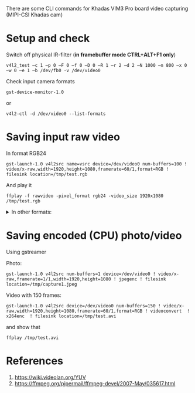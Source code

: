 There are some CLI commands for Khadas VIM3 Pro board video capturing (MIPI-CSI Khadas cam)

# Setup and check

Switch off physical IR-filter (**in framebuffer mode CTRL+ALT+F1 only**) 
```
v4l2_test –c 1 –p 0 –F 0 –f 0 –D 0 –R 1 –r 2 –d 2 –N 1000 –n 800 –x 0 –w 0 –e 1 –b /dev/fb0 -v /dev/video0  
```

Check input camera formats
```
gst-device-monitor-1.0
```
or
```
v4l2-ctl -d /dev/video0 --list-formats
```

# Saving input raw video

In format RGB24
```
gst-launch-1.0 v4l2src name=vsrc device=/dev/video0 num-buffers=100 ! video/x-raw,width=1920,height=1080,framerate=60/1,format=RGB ! filesink location=/tmp/test.rgb
```
And play it
```
ffplay -f rawvideo -pixel_format rgb24 -video_size 1920x1080 /tmp/test.rgb

```

<details><summary>In other formats:</summary>

   - In format YUY2
     ```
     gst-launch-1.0 v4l2src name=vsrc device=/dev/video0 num-buffers=100 ! video/x-raw,width=1920,height=1080,framerate=60/1,format=YUY2 ! filesink location=.//test.yuy2
     ```
     And play it
     ```
      ffplay -f rawvideo -pixel_format yuyv422 -video_size 1920x1080 test.yuy2
     ```
   - In format UYVY
     
     ```
     gst-launch-1.0 v4l2src name=vsrc device=/dev/video0 num-buffers=100 ! video/x-raw,width=1920,height=1080,framerate=60/1,format=UYVY ! filesink location=.//test.yuy2
     ```
     And play it
     ```
      ffplay -f rawvideo -pixel_format uyvy422 -video_size 1920x1080 test.yuy2
     ```
   
  - In format GRAY8
    ```
    gst-launch-1.0 v4l2src name=vsrc device=/dev/video0 num-buffers=100 ! video/x-raw,width=1920,height=1080,framerate=30/1,format=GRAY8 ! filesink location=.//test.gr
    ```
    And play it
    ```
    ffplay -f rawvideo -pixel_format gray -video_size 1920x1080 test.gr

    ```
</details>

# Saving encoded (CPU) photo/video

Using gstreamer

Photo:
```
gst-launch-1.0 v4l2src num-buffers=1 device=/dev/video0 ! video/x-raw,framerate=1/1,width=1920,height=1080 ! jpegenc ! filesink location=/tmp/capture1.jpeg 
```
Video with 150 frames:
```
gst-launch-1.0 v4l2src device=/dev/video0 num-buffers=150 ! video/x-raw,width=1920,height=1080,framerate=60/1,format=RGB ! videoconvert  ! x264enc  ! filesink location=/tmp/test.avi 
```
and show that 
```
ffplay /tmp/test.avi
```

# References

1. https://wiki.videolan.org/YUV
2. https://ffmpeg.org/pipermail/ffmpeg-devel/2007-May/035617.html
